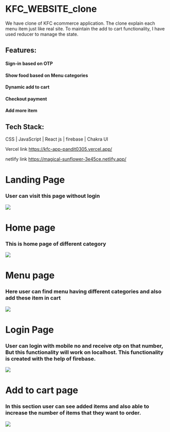# KFC_WEBSITE_clone

We have clone of KFC ecommerce application. The clone explain each menu item just like real site.
To maintain the add to cart functionality, I have used reducer to manage the state.
## Features:
  #### Sign-in based on OTP
  #### Show food based on Menu categories
  #### Dynamic add to cart
  #### Checkout payment
  #### Add more item

## Tech Stack: 
CSS | JavaScript | React js | firebase | Chakra UI

Vercel link
https://kfc-app-pandit0305.vercel.app/

netlify link
https://magical-sunflower-3e45ce.netlify.app/

# Landing Page
### User can visit this page without login
<img src="https://github.com/pandit0305/kfc-clone-app/blob/main/landing_page.png"/>

# Home page
### This is home page of different category
<img src="https://github.com/pandit0305/kfc-clone-app/blob/main/home_page.png"/>

# Menu page 
### Here user can find menu having different categories and also add these item in cart
<img src="https://github.com/pandit0305/kfc-clone-app/blob/main/menu_page.png"/>

# Login Page 
### User can login with mobile no and receive otp on that number, But this functionality will work on localhost. This functionality is created with the help of firebase.
<img src="https://github.com/pandit0305/kfc-clone-app/blob/main/login_page.png"/>

# Add to cart page
### In this section user can see added items and also able to increase the number of items that they want to order.
<img src="https://github.com/pandit0305/kfc-clone-app/blob/main/addtocart_page.png"/>
